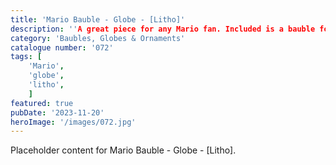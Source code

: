 ```yaml
---
title: 'Mario Bauble - Globe - [Litho]'
description: ''A great piece for any Mario fan. Included is a bauble for your xmas tree or a globe for a show piece all year round. Comes with various Mario themed stands and Mario hat toppers which makes the finished piece look great'.'
category: 'Baubles, Globes & Ornaments'
catalogue number: '072'
tags: [
    'Mario', 
    'globe',
    'litho', 
    ]
featured: true
pubDate: '2023-11-20'
heroImage: '/images/072.jpg'
---
```


Placeholder content for Mario Bauble - Globe - [Litho].